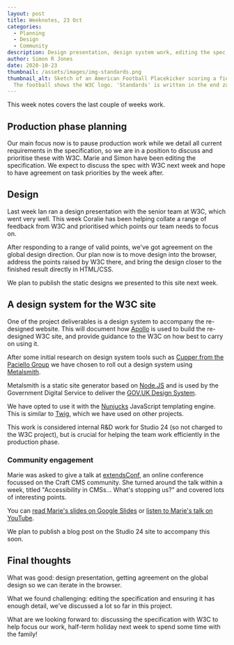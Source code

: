 ```yaml
---
layout: post
title: Weeknotes, 23 Oct
categories:
  - Planning
  - Design
  - Community
description: Design presentation, design system work, editing the spec, and a community talk for Marie.
author: Simon R Jones
date: 2020-10-23
thumbnail: /assets/images/img-standards.png
thumbnail_alt: Sketch of an American Football Placekicker scoring a field goal.
  The football shows the W3C logo. 'Standards' is written in the end zone.
---
```


This week notes covers the last couple of weeks work.

## Production phase planning

Our main focus now is to pause production work while we detail all current requirements in the specification, so we are 
in a position to discuss and prioritise these with W3C. Marie and Simon have been editing the specification. We expect 
to discuss the spec with W3C next week and hope to have agreement on task priorities by the week after. 

## Design

Last week Ian ran a design presentation with the senior team at W3C, which went very well. This week Coralie has been 
helping collate a range of feedback from W3C and prioritised which points our team needs to focus on.

After responding to a range of valid points, we've got agreement on the global design direction. Our plan now is to move 
design into the browser, address the points raised by W3C there, and bring the design closer to the finished result 
directly in HTML/CSS.

We plan to publish the static designs we presented to this site next week.

## A design system for the W3C site

One of the project deliverables is a design system to accompany the re-designed website. This will document how 
[Apollo](https://apollo.studio24.net/) is used to build the re-designed W3C site, and provide guidance to the W3C on 
how best to carry on using it.

After some initial research on design system tools such as [Cupper from the Paciello Group](https://thepaciellogroup.github.io/cupper/) 
we have chosen to roll out a design system using [Metalsmith](https://metalsmith.io/).

Metalsmith is a static site generator based on [Node.JS](https://nodejs.org/en/) and is used by the Government Digital 
Service to deliver the [GOV.UK Design System](https://design-system.service.gov.uk/).

We have opted to use it with the [Nunjucks](https://mozilla.github.io/nunjucks/templating.html) JavaScript templating 
engine. This is similar to [Twig](https://twig.symfony.com/), which we have used on other projects.

This work is considered internal R&D work for Studio 24 (so not charged to the W3C project), but is crucial for helping 
the team work efficiently in the production phase.

### Community engagement

Marie was asked to give a talk at [extendsConf](https://extendsconf.com/), an online conference focussed on the Craft CMS 
community. She turned around the talk within a week, titled "Accessibility in CMSs... What's stopping us?" and covered 
lots of interesting points.
 
You can 
[read Marie's slides on Google Slides](https://docs.google.com/presentation/d/1-TRYcDcBDC8JoBV7PoxzUCipyH70XjTd_nY2M4fFyH8/view) or 
[listen to Marie's talk on YouTube](https://www.youtube.com/watch?v=coyt8ey6NRk). 

We plan to publish a blog post on the Studio 24 site to accompany this soon.

## Final thoughts

What was good: design presentation, getting agreement on the global design so we can iterate in the browser.

What we found challenging: editing the specification and ensuring it has enough detail, we've discussed a lot so far in this project. 

What are we looking forward to: discussing the specification with W3C to help focus our work, half-term holiday next week to spend some time with the family!